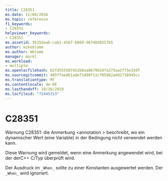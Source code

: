 ```yaml
---
title: C28351
ms.date: 11/04/2016
ms.topic: reference
f1_keywords:
- C28351
helpviewer_keywords:
- C28351
ms.assetid: 3535daab-cab1-4167-b860-d6748d8357b5
author: mikeblome
ms.author: mblome
manager: markl
ms.workload:
- multiple
ms.openlocfilehash: b2fd555507452b0aa867965dfa375aa2f75e320f
ms.sourcegitcommit: 485ffaedb1ade71490f11cf05962add1718945cc
ms.translationtype: MT
ms.contentlocale: de-DE
ms.lasthandoff: 10/16/2019
ms.locfileid: "72445313"
---
```

# <a name="c28351"></a>C28351
Warnung C28351: die Anmerkung \<annotation > beschreibt, wo ein dynamischer Wert (eine Variable) in der Bedingung nicht verwendet werden kann.

 Diese Warnung wird gemeldet, wenn eine Anmerkung angewendet wird, bei der derC++ C/Typ überprüft wird.

 Der Ausdruck im `_When_` sollte zu einer Konstanten ausgewertet werden. Der `_When_` wird ignoriert.
